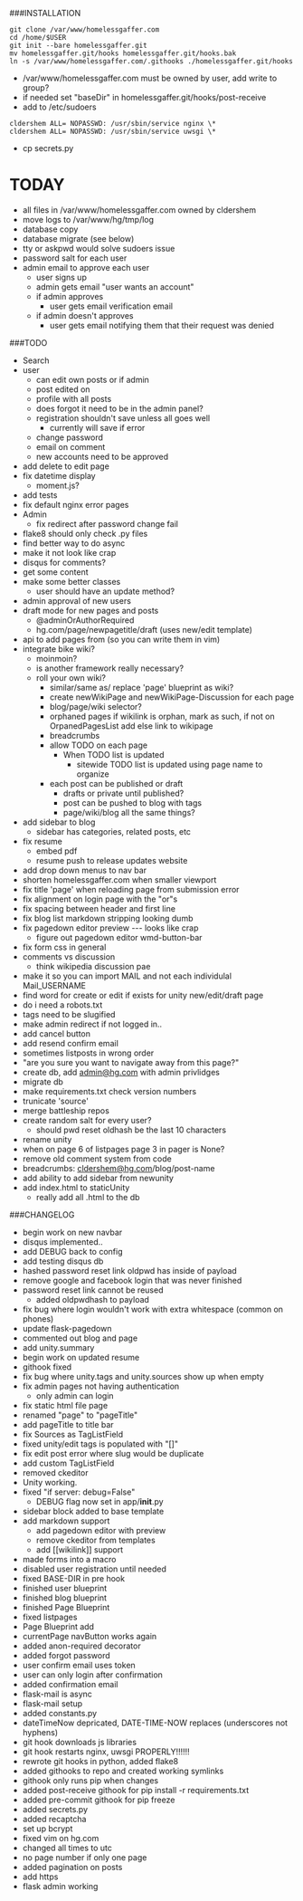 <!--flake8: noqa-->
###INSTALLATION
```
git clone /var/www/homelessgaffer.com
cd /home/$USER
git init --bare homelessgaffer.git
mv homelessgaffer.git/hooks homelessgaffer.git/hooks.bak
ln -s /var/www/homelessgaffer.com/.githooks ./homelessgaffer.git/hooks
```
- /var/www/homelessgaffer.com must be owned by user, add write to group?
- if needed set "baseDir" in homelessgaffer.git/hooks/post-receive
- add to /etc/sudoers
```
cldershem ALL= NOPASSWD: /usr/sbin/service nginx \*
cldershem ALL= NOPASSWD: /usr/sbin/service uwsgi \*
```
- cp secrets.py

TODAY
=====
- all files in /var/www/homelessgaffer.com owned by cldershem
- move logs to /var/www/hg/tmp/log
- database copy
- database migrate (see below)
- tty or askpwd would solve sudoers issue
- password salt for each user
- admin email to approve each user
    - user signs up
    - admin gets email "user wants an account"
    - if admin approves
        - user gets email verification email
    - if admin doesn't approves
        - user gets email notifying them that their request was denied

###TODO
- Search
- user
    - can edit own posts or if admin
    - post edited on
    - profile with all posts
    - does forgot it need to be in the admin panel?
    - registration shouldn't save unless all goes well
        - currently will save if error
    - change password
    - email on comment
    - new accounts need to be approved
- add delete to edit page
- fix datetime display
    - moment.js?
- add tests
- fix default nginx error pages
- Admin
    - fix redirect after password change fail
- flake8 should only check .py files
- find better way to do async
- make it not look like crap
- disqus for comments?
- get some content
- make some better classes
    - user should have an update method?
- admin approval of new users
- draft mode for new pages and posts
    - @adminOrAuthorRequired
    - hg.com/page/newpagetitle/draft (uses new/edit template)
- api to add pages from (so you can write them in vim)
- integrate bike wiki?
    - moinmoin?
    - is another framework really necessary?
    - roll your own wiki?
        - similar/same as/ replace 'page' blueprint as wiki?
        - create newWikiPage and newWikiPage-Discussion for each page
        - blog/page/wiki selector?
        - orphaned pages
            if wikilink is orphan,
                mark as such,
                if not on OrpanedPagesList
                    add
            else link to wikipage
        - breadcrumbs
        - allow TODO on each page
            - When TODO list is updated
                - sitewide TODO list is updated using page name to organize
        - each post can be published or draft
            - drafts or private until published?
            - post can be pushed to blog with tags
            - page/wiki/blog all the same things?
- add sidebar to blog
    - sidebar has categories, related posts, etc
- fix resume
    - embed pdf
    - resume push to release updates website
- add drop down menus to nav bar
- shorten homelessgaffer.com when smaller viewport
- fix title 'page' when reloading page from submission error
- fix alignment on login page with the "or"s
- fix spacing between header and first line
- fix blog list markdown stripping looking dumb
- fix pagedown editor preview --- looks like crap
    - figure out pagedown editor wmd-button-bar
- fix form css in general
- comments vs discussion
    - think wikipedia discussion pae
- make it so you can import MAIL and not each individulal Mail_USERNAME
- find word for create or edit if exists for unity new/edit/draft page
- do i need a robots.txt
- tags need to be slugified
- make admin redirect if not logged in..
- add cancel button
- add resend confirm email
- sometimes listposts in wrong order
- "are you sure you want to navigate away from this page?"
- create db, add admin@hg.com with admin privlidges
- migrate db
- make requirements.txt check version numbers
- trunicate 'source'
- merge battleship repos
- create random salt for every user?
    - should pwd reset oldhash be the last 10 characters
- rename unity
- when on page 6 of listpages page 3 in pager is None?
- remove old comment system from code
- breadcrumbs:
    cldershem@hg.com/blog/post-name
- add ability to add sidebar from newunity
- add index.html to staticUnity
    - really add all .html to the db

###CHANGELOG
- begin work on new navbar
- disqus implemented..
- add DEBUG back to config
- add testing disqus db
- hashed password reset link oldpwd has inside of payload
- remove google and facebook login that was never finished
- password reset link cannot be reused
    - added oldpwdhash to payload
- fix bug where login wouldn't work with extra whitespace (common on phones)
- update flask-pagedown
- commented out blog and page
- add unity.summary
- begin work on updated resume
- githook fixed
- fix bug where unity.tags and unity.sources show up when empty
- fix admin pages not having authentication
    - only admin can login
- fix static html file page
- renamed "page" to "pageTitle"
- add pageTitle to title bar
- fix Sources as TagListField
- fixed unity/edit tags is populated with "[]"
- fix edit post error where slug would be duplicate
- add custom TagListField
- removed ckeditor
- Unity working.  
- fixed "if server: debug=False"
    - DEBUG flag now set in app/__init__.py
- sidebar block added to base template
- add markdown support
    - add pagedown editor with preview
    - remove ckeditor from templates
    - add [[wikilink]] support
- made forms into a macro
- disabled user registration until needed
- fixed BASE-DIR in pre hook
- finished user blueprint
- finished blog blueprint
- finished Page Blueprint
- fixed listpages
- Page Blueprint add
- currentPage navButton works again
- added anon-required decorator
- added forgot password
- user confirm email uses token
- user can only login after confirmation
- added confirmation email
- flask-mail is async
- flask-mail setup
- added constants.py
- dateTimeNow depricated, DATE-TIME-NOW replaces (underscores not hyphens)
- git hook downloads js libraries
- git hook restarts nginx, uwsgi PROPERLY!!!!!!
- rewrote git hooks in python, added flake8
- added githooks to repo and created working symlinks
- githook only runs pip when changes
- added post-receive githook for pip install -r requirements.txt
- added pre-commit githook for pip freeze
- added secrets.py
- added recaptcha
- set up bcrypt
- fixed vim on hg.com
- changed all times to utc
- no page number if only one page
- added pagination on posts
- add https
- flask admin working

